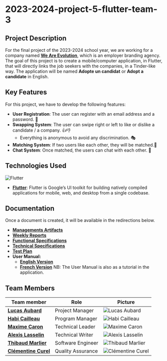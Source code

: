 # 2023-2024-project-5-flutter-team-3

## Project Description

For the final project of the 2023-2024 school year, we are working for a company named **[We Are Evolution](https://www.we-are-evolution.com)**, which is an employer branding agency. The goal of this project is to create a mobile/computer application, in Flutter, that will directly links the job seekers with the companies, in a Tinder-like way. The application will be named **Adopte un candidat** or **Adopt a candidate** in English.

## Key Features

For this project, we have to develop the following features:

- **User Registration**: The user can register with an email address and a password. 📝
- **Swapping System**: The user can swipe right or left to like or dislike a candidate / a company. 👍👎
  - Everything is anonymous to avoid any discrimination. 🎭
- **Matching System**: If two users like each other, they will be matched.🤝
- **Chat System**: Once matched, the users can chat with each other. 💬

## Technologies Used

![Flutter](https://img.shields.io/badge/Flutter-02569B?style=for-the-badge&logo=flutter&logoColor=white)

- **[Flutter](https://flutter.dev/)**: Flutter is Google’s UI toolkit for building natively compiled applications for mobile, web, and desktop from a single codebase.

## Documentation

Once a document is created, it will be available in the redirections below.

- **[Managements Artifacts](./Management/ManagementArtifacts)**
- **[Weekly Reports](./Management/WeeklyReports)**
- **[Functional Specifications](./Documents/FunctionalSpecification/FunctionalSpecification.md)**
- **[Technical Specifications](./Documents/TechnicalSpecification/TechnicalSpecification.md)**
- **[Test Plan](./Documents/TestPlan)**
- **User Manual:**
  - **[English Version](./UserManualEN.pdf)**
  - **[French Version](./UserManualFR.pdf)**
    NB: The User Manual is also as a tutorial in the application.

## Team Members

| Team member                                                                   | Role              | Picture                                                                        |
| ----------------------------------------------------------------------------- | ----------------- | ------------------------------------------------------------------------------ |
| **[Lucas Aubard](https://www.linkedin.com/in/lucas-aubard-596b37251/)**       | Project Manager   | ![Lucas Aubard](https://avatars.githubusercontent.com/u/114394236?s=96&v=4)    |
| **[Habi Cailleau](https://www.linkedin.com/in/habi-cailleau-3b72b5293/)**     | Program Manager   | ![Habi Cailleau](https://avatars.githubusercontent.com/u/145991425?s=96&v=4)   |
| **[Maxime Caron](https://www.linkedin.com/in/maxime-caron-dev/)**             | Technical Leader  | ![Maxime Caron](https://avatars.githubusercontent.com/u/145995231?s=96&v=4)    |
| **[Alexis Lasselin](https://www.linkedin.com/in/alexis-lasselin-318649251/)** | Technical Writer  | ![Alexis Lasselin](https://avatars.githubusercontent.com/u/114481578?s=96&v=4) |
| **[Thibaud Marlier](https://www.linkedin.com/in/thibaud-marlier/)**           | Software Engineer | ![Thibaud Marlier](https://avatars.githubusercontent.com/u/146005163?s=96&v=4) |
| **[Clémentine Curel](https://www.linkedin.com/in/clementine-curel/)**         | Quality Assurance | ![Clémentine Curel](https://avatars.githubusercontent.com/u/78617457?s=96&v=4) |
